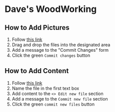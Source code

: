 # Dave's WoodWorking

## How to Add Pictures

1. Follow [this link](https://github.com/typescript59/davewood/upload/master/src/img)
2. Drag and drop the files into the designated area
3. Add a message to the "Commit Changes" form
4. Click the green `Commit changes` button

## How to Add Content

1. Follow [this link](https://github.com/typescript59/davewood/new/master/src/pages/md)
2. Name the file in the first text box
3. Add content to the `<> Edit new file` section
4. Add a message to the `Commit new file` section
5. Click the green `commit new files` button
